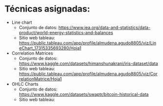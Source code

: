 # Técnicas asignadas:
+ Line chart
    + Conjunto de datos: https://www.iea.org/data-and-statistics/data-product/world-energy-statistics-and-balances
    + Sitio web tableau: https://public.tableau.com/app/profile/almudena.agudo8805/viz/LineChart_17315335693280/Hoja1 
+ Correlation Matrices
    + Conjunto de datos: https://www.kaggle.com/datasets/himanshunakrani/iris-dataset/data
    + Sitio web tableau: https://public.tableau.com/app/profile/almudena.agudo8805/viz/CorrelationMatrice/Hoja1
+ OHLC Charts
    + Conjunto de datos: https://www.kaggle.com/datasets/swaptr/bitcoin-historical-data
    + Sitio web tableau: 
